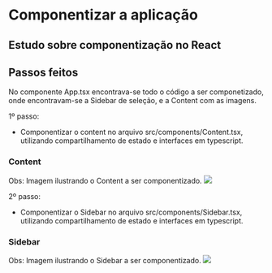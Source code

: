 # Componentizar a aplicação

## Estudo sobre componentização no React



## Passos feitos

No componente App.tsx encontrava-se todo o código a ser componetizado, onde encontravam-se a Sidebar de seleção, 
e a Content com as imagens.

1º passo:
- Componentizar o content no arquivo src/components/Content.tsx, utilizando compartilhamento de estado e interfaces em typescript.

### Content
Obs: Imagem ilustrando o Content a ser componentizado.
<img style='' src='https://user-images.githubusercontent.com/39751095/201425385-353010aa-0d90-41b9-9236-63b398e9b81d.png' />



2º passo:
- Componentizar o Sidebar no arquivo src/components/Sidebar.tsx, utilizando compartilhamento de estado e interfaces em typescript.

### Sidebar
Obs: Imagem ilustrando o Sidebar a ser componentizado.
<img style='' src='https://user-images.githubusercontent.com/39751095/201425861-7379d6de-9506-4f75-ad55-a4b377020ef4.png' />
